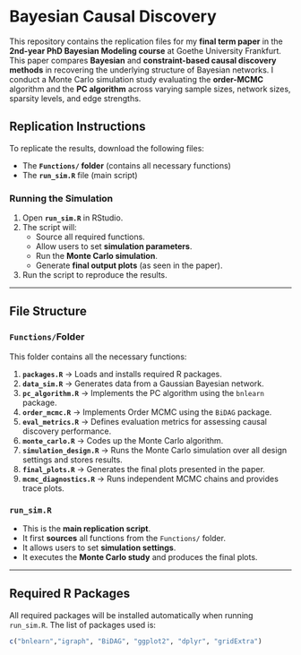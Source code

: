 # Bayesian Causal Discovery 

This repository contains the replication files for my **final term paper** in the **2nd-year PhD Bayesian Modeling course** at Goethe University Frankfurt. This paper compares **Bayesian** and **constraint-based causal discovery methods** in recovering the underlying structure of Bayesian networks. I conduct a Monte Carlo simulation study evaluating the **order-MCMC** algorithm and the **PC algorithm** across varying sample sizes, network sizes, sparsity levels, and edge strengths. 

## Replication Instructions
To replicate the results, download the following files:
- The **`Functions/` folder** (contains all necessary functions)
- The **`run_sim.R`** file (main script)

### **Running the Simulation**
1. Open **`run_sim.R`** in RStudio.
2. The script will:
   - Source all required functions.
   - Allow users to set **simulation parameters**.
   - Run the **Monte Carlo simulation**.
   - Generate **final output plots** (as seen in the paper).
3. Run the script to reproduce the results.

---

##  File Structure
### **`Functions/`Folder**
This folder contains all the necessary functions:

1. **`packages.R`** → Loads and installs required R packages.
2. **`data_sim.R`** → Generates data from a Gaussian Bayesian network.
3. **`pc_algorithm.R`** → Implements the PC algorithm using the `bnlearn` package.
4. **`order_mcmc.R`** → Implements Order MCMC using the `BiDAG` package.
5. **`eval_metrics.R`** → Defines evaluation metrics for assessing causal discovery performance.
6. **`monte_carlo.R`** → Codes up the Monte Carlo algorithm.
7. **`simulation_design.R`** → Runs the Monte Carlo simulation over all design settings and stores results.
8. **`final_plots.R`** → Generates the final plots presented in the paper.
9. **`mcmc_diagnostics.R`** → Runs independent MCMC chains and provides trace plots.

### **`run_sim.R`**
- This is the **main replication script**.
- It first **sources** all functions from the `Functions/` folder.
- It allows users to set **simulation settings**.
- It executes the **Monte Carlo study** and produces the final plots.

---

##  Required R Packages
All required packages will be installed automatically when running `run_sim.R`. The list of packages used is:
```r
c("bnlearn","igraph", "BiDAG", "ggplot2", "dplyr", "gridExtra")
